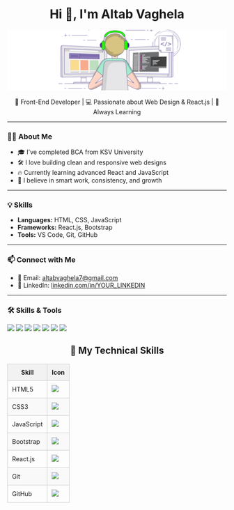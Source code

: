<h1 align="center">Hi 👋, I'm Altab Vaghela</h1>

<img src="https://raw.githubusercontent.com/leorrose/leorrose/master/readme_header.gif">
<p align="center">
  🚀 Front-End Developer | 💻 Passionate about Web Design & React.js | 🌱 Always Learning  
</p>

---

### 👨‍💻 About Me

- 🎓 I’ve completed BCA from KSV University
- 🛠️ I love building clean and responsive web designs
- 🔥 Currently learning advanced React and JavaScript
- 🎯 I believe in smart work, consistency, and growth

---

### 💡 Skills

- **Languages:** HTML, CSS, JavaScript  
- **Frameworks:** React.js, Bootstrap  
- **Tools:** VS Code, Git, GitHub  

---

### 📫 Connect with Me

- 📧 Email: altabvaghela7@gmail.com  
- 💼 LinkedIn: [linkedin.com/in/YOUR_LINKEDIN](https://linkedin.com/in/YOUR_LINKEDIN)

---


### 🛠️ Skills & Tools

<p>
  <img src="https://img.icons8.com/color/48/html-5.png" width="40px"/>
  <img src="https://img.icons8.com/color/48/css3.png" width="40px"/>
  <img src="https://img.icons8.com/color/48/javascript.png" width="40px"/>
  <img src="https://img.icons8.com/color/48/bootstrap.png" width="40px"/>
  <img src="https://img.icons8.com/color/48/react-native.png" width="40px"/>
  <img src="https://img.icons8.com/color/48/git.png" width="40px"/>
  <img src="https://img.icons8.com/ios-glyphs/48/000000/github.png" width="40px"/>
</p>

<div align="center">

  <h2>🚀 My Technical Skills</h2>

  <table style="border-collapse: collapse; margin: 0 auto;">
    <tr style="background-color: #f2f2f2;">
      <th style="border: 1px solid #ccc; padding: 10px;">Skill</th>
      <th style="border: 1px solid #ccc; padding: 10px;">Icon</th>
    </tr>
    <tr>
      <td style="border: 1px solid #ccc; padding: 10px;">HTML5</td>
      <td style="border: 1px solid #ccc; padding: 10px;"><img src="https://img.icons8.com/color/48/html-5.png" width="40px"/></td>
    </tr>
    <tr style="background-color: #f9f9f9;">
      <td style="border: 1px solid #ccc; padding: 10px;">CSS3</td>
      <td style="border: 1px solid #ccc; padding: 10px;"><img src="https://img.icons8.com/color/48/css3.png" width="40px"/></td>
    </tr>
    <tr>
      <td style="border: 1px solid #ccc; padding: 10px;">JavaScript</td>
      <td style="border: 1px solid #ccc; padding: 10px;"><img src="https://img.icons8.com/color/48/javascript.png" width="40px"/></td>
    </tr>
    <tr style="background-color: #f9f9f9;">
      <td style="border: 1px solid #ccc; padding: 10px;">Bootstrap</td>
      <td style="border: 1px solid #ccc; padding: 10px;"><img src="https://img.icons8.com/color/48/bootstrap.png" width="40px"/></td>
    </tr>
    <tr>
      <td style="border: 1px solid #ccc; padding: 10px;">React.js</td>
      <td style="border: 1px solid #ccc; padding: 10px;"><img src="https://img.icons8.com/color/48/react-native.png" width="40px"/></td>
    </tr>
    <tr style="background-color: #f9f9f9;">
      <td style="border: 1px solid #ccc; padding: 10px;">Git</td>
      <td style="border: 1px solid #ccc; padding: 10px;"><img src="https://img.icons8.com/color/48/git.png" width="40px"/></td>
    </tr>
    <tr>
      <td style="border: 1px solid #ccc; padding: 10px;">GitHub</td>
      <td style="border: 1px solid #ccc; padding: 10px;"><img src="https://img.icons8.com/ios-glyphs/48/000000/github.png" width="40px"/></td>
    </tr>
  </table>

</div>


